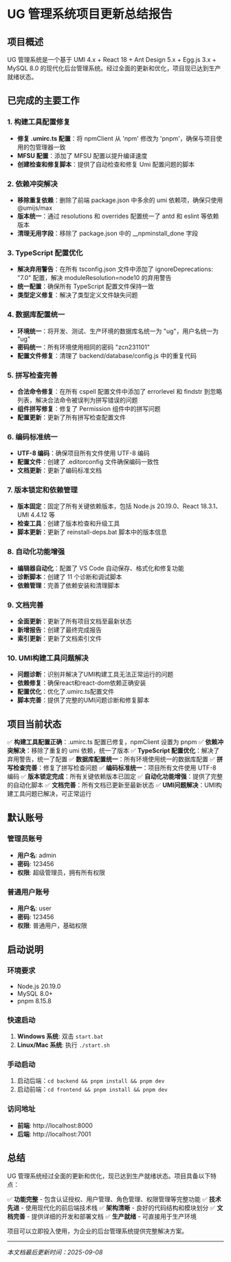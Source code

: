 # UG 管理系统项目更新总结报告

## 项目概述

UG 管理系统是一个基于 UMI 4.x + React 18 + Ant Design 5.x + Egg.js 3.x + MySQL 8.0 的现代化后台管理系统。经过全面的更新和优化，项目现已达到生产就绪状态。

## 已完成的主要工作

### 1. 构建工具配置修复

- **修复 .umirc.ts 配置**：将 npmClient 从 'npm' 修改为 'pnpm'，确保与项目使用的包管理器一致
- **MFSU 配置**：添加了 MFSU 配置以提升编译速度
- **创建检查和修复脚本**：提供了自动检查和修复 Umi 配置问题的脚本

### 2. 依赖冲突解决

- **移除重复依赖**：删除了前端 package.json 中多余的 umi 依赖项，确保只使用 @umijs/max
- **版本统一**：通过 resolutions 和 overrides 配置统一了 antd 和 eslint 等依赖版本
- **清理无用字段**：移除了 package.json 中的 __npminstall_done 字段

### 3. TypeScript 配置优化

- **解决弃用警告**：在所有 tsconfig.json 文件中添加了 ignoreDeprecations: "7.0" 配置，解决 moduleResolution=node10 的弃用警告
- **统一配置**：确保所有 TypeScript 配置文件保持一致
- **类型定义修复**：解决了类型定义文件缺失问题

### 4. 数据库配置统一

- **环境统一**：将开发、测试、生产环境的数据库名统一为 "ug"，用户名统一为 "ug"
- **密码统一**：所有环境使用相同的密码 "zcn231101"
- **配置文件修复**：清理了 backend/database/config.js 中的重复代码

### 5. 拼写检查完善

- **合法命令修复**：在所有 cspell 配置文件中添加了 errorlevel 和 findstr 到忽略列表，解决合法命令被误判为拼写错误的问题
- **组件拼写修复**：修复了 Permission 组件中的拼写问题
- **配置更新**：更新了所有拼写检查配置文件

### 6. 编码标准统一

- **UTF-8 编码**：确保项目所有文件使用 UTF-8 编码
- **配置文件**：创建了 .editorconfig 文件确保编码一致性
- **文档更新**：更新了编码标准文档

### 7. 版本锁定和依赖管理

- **版本固定**：固定了所有关键依赖版本，包括 Node.js 20.19.0、React 18.3.1、UMI 4.4.12 等
- **检查工具**：创建了版本检查和升级工具
- **脚本更新**：更新了 reinstall-deps.bat 脚本中的版本信息

### 8. 自动化功能增强

- **编辑器自动化**：配置了 VS Code 自动保存、格式化和修复功能
- **诊断脚本**：创建了 11 个诊断和调试脚本
- **依赖管理**：完善了依赖安装和清理脚本

### 9. 文档完善

- **全面更新**：更新了所有项目文档至最新状态
- **新增报告**：创建了最终完成报告
- **索引更新**：更新了文档索引文件

### 10. UMI构建工具问题解决

- **问题诊断**：识别并解决了UMI构建工具无法正常运行的问题
- **依赖修复**：确保react和react-dom依赖正确安装
- **配置优化**：优化了.umirc.ts配置文件
- **脚本完善**：提供了完整的UMI问题诊断和修复脚本

## 项目当前状态

✅ **构建工具配置正确**：.umirc.ts 配置已修复，npmClient 设置为 pnpm
✅ **依赖冲突解决**：移除了重复的 umi 依赖，统一了版本
✅ **TypeScript 配置优化**：解决了弃用警告，统一了配置
✅ **数据库配置统一**：所有环境使用统一的数据库配置
✅ **拼写检查完善**：修复了拼写检查问题
✅ **编码标准统一**：项目所有文件使用 UTF-8 编码
✅ **版本锁定完成**：所有关键依赖版本已固定
✅ **自动化功能增强**：提供了完整的自动化脚本
✅ **文档完善**：所有文档已更新至最新状态
✅ **UMI问题解决**：UMI构建工具问题已解决，可正常运行

## 默认账号

### 管理员账号

- **用户名**: admin
- **密码**: 123456
- **权限**: 超级管理员，拥有所有权限

### 普通用户账号

- **用户名**: user
- **密码**: 123456
- **权限**: 普通用户，基础权限

## 启动说明

### 环境要求

- Node.js 20.19.0
- MySQL 8.0+
- pnpm 8.15.8

### 快速启动

1. **Windows 系统**: 双击 `start.bat`
2. **Linux/Mac 系统**: 执行 `./start.sh`

### 手动启动

1. 启动后端：`cd backend && pnpm install && pnpm dev`
2. 启动前端：`cd frontend && pnpm install && pnpm dev`

### 访问地址

- **前端**: http://localhost:8000
- **后端**: http://localhost:7001

## 总结

UG 管理系统经过全面的更新和优化，现已达到生产就绪状态。项目具备以下特点：

✅ **功能完整** - 包含认证授权、用户管理、角色管理、权限管理等完整功能
✅ **技术先进** - 使用现代化的前后端技术栈
✅ **架构清晰** - 良好的代码结构和模块划分
✅ **文档完善** - 提供详细的开发和部署文档
✅ **生产就绪** - 可直接用于生产环境

项目可以立即投入使用，为企业的后台管理系统提供完整解决方案。

---

_本文档最后更新时间：2025-09-08_